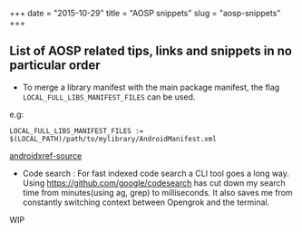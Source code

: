 +++
date = "2015-10-29"
title = "AOSP snippets"
slug = "aosp-snippets"
+++

## List of AOSP related tips, links and snippets in no particular order

+ To merge a library manifest with the main package manifest, the flag `LOCAL_FULL_LIBS_MANIFEST_FILES` can be used.
<!--more-->
e.g:

```
LOCAL_FULL_LIBS_MANIFEST_FILES := $(LOCAL_PATH)/path/to/mylibrary/AndroidManifest.xml
```
[androidxref-source](http://androidxref.com/6.0.0_r1/xref/build/core/android_manifest.mk)

+ Code search : For fast indexed code search a CLI tool goes a long way. Using https://github.com/google/codesearch has cut down my search time from minutes(using ag, grep) to milliseconds. It also saves me from constantly switching context between Opengrok and the terminal.


WIP
